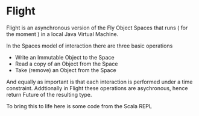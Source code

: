 Flight
======

Flight is an asynchronous version of the Fly Object Spaces that runs ( for the moment ) in a local Java Virtual Machine.

In the Spaces model of interaction there are three basic operations 

* Write an Immutable Object to the Space
* Read a copy of an Object from the Space
* Take (remove) an Object from the Space 

And equally as important is that each interaction is performed under a time constraint. Addtionally in Flight these 
operations are asychronous, hence return Future of the resulting type.

To bring this to life here is some code from the Scala REPL

